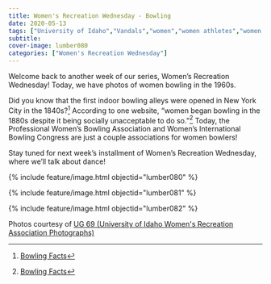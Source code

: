 ```yaml
---
title: Women's Recreation Wednesday - Bowling
date: 2020-05-13
tags: ["University of Idaho","Vandals","women","women athletes","women's recreation","women's sports","women in sports","women's recreation Wednesday","Idaho","Moscow","university history","university archives"]
subtitle: 
cover-image: lumber080
categories: ["Women's Recreation Wednesday"]
---
```


Welcome back to another week of our series, Women’s
Recreation Wednesday! Today, we have photos of women bowling in the 1960s.

Did you know that the first indoor bowling alleys were
opened in New York City in the 1840s?[^1]
According to one website, “women began bowling in the 1880s despite it being
socially unacceptable to do so.”[^1]
Today, the Professional Women’s Bowling Association and Women’s International
Bowling Congress are just a couple associations for women bowlers!

Stay tuned for next week’s installment of Women’s
Recreation Wednesday, where we’ll talk about dance!

{% include feature/image.html objectid="lumber080" %}

{% include feature/image.html objectid="lumber081" %}

{% include feature/image.html objectid="lumber082" %}

Photos courtesy of [UG 69 (University of Idaho Women's Recreation Association Photographs)](http://archiveswest.orbiscascade.org/ark:/80444/xv152953/op=fstyle.aspx?t=k&amp;q=)

[^1]: [Bowling Facts](https://www.softschools.com/facts/sports/bowling_facts/2667/)
